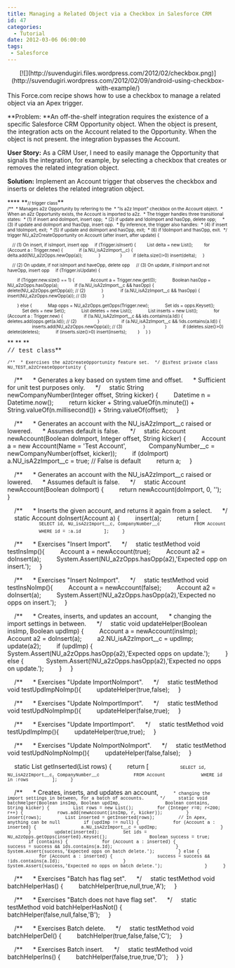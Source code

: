 ```yaml
---
title: Managing a Related Object via a Checkbox in Salesforce CRM
id: 47
categories:
  - Tutorial
date: 2012-03-06 06:00:00
tags:
 - Salesforce
---
```


<div class="separator" style="clear:both;text-align:center;">[![](http://suvendugiri.files.wordpress.com/2012/02/checkbox.png)](http://suvendugiri.wordpress.com/2012/02/09/android-using-checkbox-with-example/)</div>This Force.com recipe shows how to use a checkbox to manage a related object via an Apex trigger. 

**Problem: **An off-the-shelf integration requires the existence  of a specific Salesforce CRM Opportunity object. When the object is  present, the integration acts on the Account related to the Opportunity.  When the object is not present. the integration bypasses the Account.

**User Story:** As a CRM User, I need to easily manage the Opportunity that signals the  integration, for example, by selecting a checkbox that creates or  removes the related integration object.

**Solution:** Implement an Account trigger that observes the checkbox and inserts or deletes the related integration object.
<div>**<span style="font-size:x-small;"></span>**
<a name='more'></a>**<span style="font-size:x-small;">// trigger class</span>**</div><div><span style="font-size:x-small;">
/** 
 * Manages a2z Opportunity by referring to the 
 * "Is a2z Import" checkbox on the Account object. 
 * When an a2z Opportunity exists, the Account is imported to a2z. 
 * The trigger handles three transitional states: 
 * (1) if insert and doImport, insert opp; 
 * (2) if update and !doImport and hasOpp, delete opp;    
 * (3) if update and doImport and !hasOpp, insert opp.
 * By inference, the trigger also handles:
 * (4) if insert and !doImport, exit; 
 * (5) if update and doImport and hasOpp, exit;
 * (6) if !doImport and !hasOpp, exit.
 */
trigger NU_a2zCreateOpportunity on Account (after insert, after update) {

    // (1) On insert, if isImport, insert opp
    if (Trigger.isInsert) {
        List delta = new List();
        for (Account a : Trigger.new) {
            if (a.NU_isA2zImport__c) {
                delta.add(NU_a2zOpps.newOpp(a));
            }        
        }
        if (delta.size()&gt;0) insert(delta);
    }

    // (2) On update, if not isImport and haveOpp, delete opp
    // (3) On update, if isImport and not haveOpp, insert opp
    if (Trigger.isUpdate) {

        if (Trigger.new.size() == 1) {
            Account a = Trigger.new.get(0);
            Boolean hasOpp = NU_a2zOpps.hasOpp(a);
            if (!a.NU_isA2zImport__c &amp;&amp; hasOpp) {
                delete(NU_a2zOpps.getOpp(a)); // (2)
            }  
            if (a.NU_isA2zImport__c &amp;&amp; !hasOpp) {
                insert(NU_a2zOpps.newOpp(a)); // (3)
            }    

        } else {
            Map opps = NU_a2zOpps.getOpps(Trigger.new);
            Set ids = opps.Keyset();
            Set dels = new Set();
            List deletes = new List();
            List inserts = new List();
            for (Account a : Trigger.new) {
                if (!a.NU_isA2zImport__c &amp;&amp; ids.contains(a.Id)) {
                    deletes.add(opps.get(a.Id)); // (2)
                }  
                if (a.NU_isA2zImport__c &amp;&amp; !ids.contains(a.Id)) {
                    inserts.add(NU_a2zOpps.newOpp(a)); // (3)
                }    
            } 
            if (deletes.size()&gt;0) delete(deletes);
            if (inserts.size()&gt;0) insert(inserts);
        }
    }
}</span></div><div>**
**
**
**</div><span style="font-size:x-small;">**<span style="font-family:'Courier New', Courier, monospace;">// test class</span>**
<span style="font-family:'Courier New', Courier, monospace;"></span></span>

<span style="font-size:x-small;"><span style="font-family:'Courier New', Courier, monospace;">/**
 * Exercises the a2zCreateOpportunity feature set. 
 */
@isTest
private class NU_TEST_a2zCreateOpportunity {

    /** 
     * Generates a key based on system time and offset.
     * Sufficient for unit test purposes only.
     */
    static String newCompanyNumber(Integer offset, String kicker) {
        Datetime n = Datetime.now();
        return kicker + String.valueOf(n.minute()) + String.valueOf(n.millisecond()) + String.valueOf(offset);
    } 

    /**
     * Generates an account with the NU_isA2zImport__c raised or lowered.
     * Assumes default is false. 
     */
    static Account newAccount(Boolean doImport, Integer offset, String kicker) {
        Account a = new Account(Name = 'Test Account', 
            CompanyNumber__c = newCompanyNumber(offset, kicker));
        if (doImport) a.NU_isA2zImport__c = true; // False is default
        return a;
    }

    /**
     * Generates an account with the NU_isA2zImport__c raised or lowered.
     * Assumes default is false. 
     */
    static Account newAccount(Boolean doImport) {
        return newAccount(doImport, 0, '');
    }

    /** 
     * Inserts the given account, and returns it again from a select. 
     */
    static Account doInsert(Account a) {
        insert(a);
        return [</span></span>
<span style="font-size:x-small;"><span style="font-family:'Courier New', Courier, monospace;">            </span></span><span style="font-size:x-small;"><span style="font-family:'Courier New', Courier, monospace;">SELECT id, NU_isA2zImport__c, CompanyNumber__c
 </span></span><span style="font-size:x-small;"><span style="font-family:'Courier New', Courier, monospace;">            </span></span><span style="font-size:x-small;"><span style="font-family:'Courier New', Courier, monospace;">FROM Account
 </span></span><span style="font-size:x-small;"><span style="font-family:'Courier New', Courier, monospace;">            </span></span><span style="font-size:x-small;"><span style="font-family:'Courier New', Courier, monospace;">WHERE id = :a.id</span></span>
<span style="font-size:x-small;"><span style="font-family:'Courier New', Courier, monospace;">        </span></span><span style="font-size:x-small;"><span style="font-family:'Courier New', Courier, monospace;">];
    }

    /** 
     * Exercises "Insert Import".
     */
    static testMethod void testInsImp(){
        Account a = newAccount(true);
        Account a2 = doInsert(a);
        System.Assert(NU_a2zOpps.hasOpp(a2),'Expected opp on insert.');
    }

    /** 
     * Exercises "Insert NoImport". 
     */
    static testMethod void testInsNoImp(){
        Account a = newAccount(false);
        Account a2 = doInsert(a);
        System.Assert(!NU_a2zOpps.hasOpp(a2),'Expected no opps on insert.');
    }

    /**
     * Creates, inserts, and updates an account, 
     * changing the import settings in between.
     */
    static void updateHelper(Boolean insImp, Boolean updImp) {
        Account a = newAccount(insImp);
        Account a2 = doInsert(a);
        a2.NU_isA2zImport__c = updImp;
        update(a2);
        if (updImp) {
            System.Assert(NU_a2zOpps.hasOpp(a2),'Expected opps on update.');
        } else {
            System.Assert(!NU_a2zOpps.hasOpp(a2),'Expected no opps on update.');
        }
    }

    /** 
     * Exercises "Update ImportNoImport". 
     */
    static testMethod void testUpdImpNoImp(){
        updateHelper(true,false);
    }

    /** 
     * Exercises "Update NoImportImport".
     */
    static testMethod void testUpdNoImpImp(){
        updateHelper(false,true);
    }

    /** 
     * Exercises "Update ImportImport".
     */
    static testMethod void testUpdImpImp(){
        updateHelper(true,true);
    }

    /** 
     * Exercises "Update NoImportNoImport".
     */
    static testMethod void testUpdNoImpNoImp(){
        updateHelper(false,false);
    }

    static List getInserted(List rows) {
        return [</span></span><span style="font-size:x-small;"><span style="font-family:'Courier New', Courier, monospace;">            </span></span><span style="font-size:x-small;"><span style="font-family:'Courier New', Courier, monospace;">SELECT id, NU_isA2zImport__c, CompanyNumber__c
 </span></span><span style="font-size:x-small;"><span style="font-family:'Courier New', Courier, monospace;">            </span></span><span style="font-size:x-small;"><span style="font-family:'Courier New', Courier, monospace;">FROM Account </span></span>
<span style="font-size:x-small;"><span style="font-family:'Courier New', Courier, monospace;">            </span></span><span style="font-size:x-small;"><span style="font-family:'Courier New', Courier, monospace;">WHERE id in :rows</span></span><span style="font-size:x-small;"><span style="font-family:'Courier New', Courier, monospace;">
        </span></span><span style="font-size:x-small;"><span style="font-family:'Courier New', Courier, monospace;">]; 
    }

    /** 
     * Creates, inserts, and updates an account,
 </span></span><span style="font-size:x-small;"><span style="font-family:'Courier New', Courier, monospace;">     * </span></span><span style="font-size:x-small;"><span style="font-family:'Courier New', Courier, monospace;">changing the import settings in between, for a batch of accounts.
     */
    static void batchHelper(Boolean insImp, Boolean updImp,
 </span></span><span style="font-size:x-small;"><span style="font-family:'Courier New', Courier, monospace;">        </span></span><span style="font-size:x-small;"><span style="font-family:'Courier New', Courier, monospace;">        </span></span><span style="font-size:x-small;"><span style="font-family:'Courier New', Courier, monospace;">Boolean contains, String kicker) {
        List rows = new List();
        for (Integer r=0; r&lt;200; r++) {
            rows.add(newAccount(insImp, r, kicker));
        }
        insert(rows);
        List inserted = getInserted(rows);
        // In Apex, anything can be null
        if (updImp != null) {
            for (Account a : inserted) {
                a.NU_isA2zImport__c = updImp;            
            }
        }
        update(inserted);
        Set ids = NU_a2zOpps.getOpps(inserted).Keyset();        
        Boolean success = true;
        if (contains) {
            for (Account a : inserted) {
                success = success &amp;&amp; ids.contains(a.Id);            
            }
            System.Assert(success,'Expected opps on batch delete.');
        } else { 
            for (Account a : inserted) {
                success = success &amp;&amp; !ids.contains(a.Id);            
            }
            System.Assert(success,'Expected no opps on batch delete.');        
        }
     }

    /** 
     * Exercises "Batch has flag set".
     */
    static testMethod void batchHelperHas() {
        batchHelper(true,null,true,'A');
    }

    /** 
     * Exercises "Batch does not have flag set".
     */
    static testMethod void batchHelperHasNot() {
        batchHelper(false,null,false,'B');
    }

    /** 
     * Exercises Batch delete.
     */
    static testMethod void batchHelperDel() {
        batchHelper(true,false,false,'C');
    }

    /** 
     * Exercises Batch insert.
     */
    static testMethod void batchHelperIns() {
        batchHelper(false,true,true,'D');
    }
}</span></span>